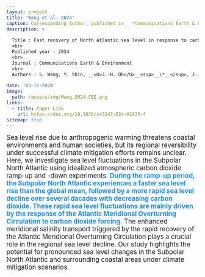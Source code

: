 ```yaml
---
layout: project
title: 'Wang et al. 2024'
caption: Corresponding Author, published in __*Communications Earth & Environment*__
description: >
  
  Title : Fast recovery of North Atlantic sea level in response to carbon dioxide removal
  <br>
  Published year : 2024
  <br>
  Journal : Communications Earth & Environment
  <br>
  Authors : S. Wang, Y. Shin, __<U>J.-H. Oh</U>__<sup>__\*__</sup>, J.-S. Kug<sup>__\*__</sup>
  
date: '03-11-2024'
image: 
  path: /assets/img/Wang.2024.CEE.png
links:
  - title: Paper Link
    url: https://doi.org/10.1038/s43247-024-01835-4
sitemap: true
---
```


<span style="font-size:120%">Sea level rise due to anthropogenic warming threatens coastal environments and human societies, but its regional reversibility under successful climate mitigation efforts remains unclear. Here, we investigate sea level fluctuations in the Subpolar North Atlantic using idealized atmospheric carbon dioxide ramp-up and -down experiments. <span style="color: DodgerBlue">__During the ramp-up period, the Subpolar North Atlantic experiences a faster sea level rise than the global mean, followed by a more rapid sea level decline over several dacades with decreasing carbon dioxide. These rapid sea level fluctuations are mainly driven by the response of the Atlantic Meridional Overturning Circulation to carbon dioxide forcing.__</span> The enhanced meridional salinity transport triggered by the rapid recovery of the Atlantic Meridional Overturning Circulation plays a crucial role in the regional sea level decline. Our study highlights the potential for pronounced sea level changes in the Subpolar North Atlantic and surrounding coastal areas under climate mitigation scenarios.</span>